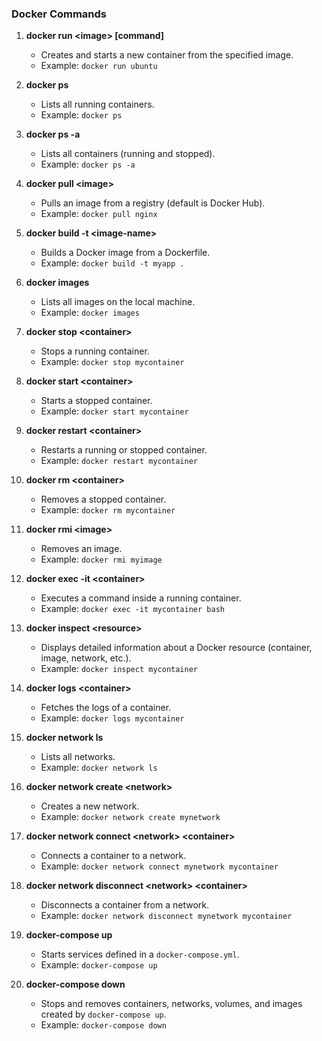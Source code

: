 ### Docker Commands

1. **docker run \<image\> [command]**
   - Creates and starts a new container from the specified image.
   - Example: `docker run ubuntu`

2. **docker ps**
   - Lists all running containers.
   - Example: `docker ps`

3. **docker ps -a**
   - Lists all containers (running and stopped).
   - Example: `docker ps -a`

4. **docker pull \<image\>**
   - Pulls an image from a registry (default is Docker Hub).
   - Example: `docker pull nginx`

5. **docker build -t \<image-name\> <path>**
   - Builds a Docker image from a Dockerfile.
   - Example: `docker build -t myapp .`

6. **docker images**
   - Lists all images on the local machine.
   - Example: `docker images`

7. **docker stop \<container\>**
   - Stops a running container.
   - Example: `docker stop mycontainer`

8. **docker start \<container\>**
   - Starts a stopped container.
   - Example: `docker start mycontainer`

9. **docker restart \<container\>**
   - Restarts a running or stopped container.
   - Example: `docker restart mycontainer`

10. **docker rm \<container\>**
    - Removes a stopped container.
    - Example: `docker rm mycontainer`

11. **docker rmi \<image\>**
    - Removes an image.
    - Example: `docker rmi myimage`

12. **docker exec -it \<container\> <command>**
    - Executes a command inside a running container.
    - Example: `docker exec -it mycontainer bash`

13. **docker inspect \<resource\>**
    - Displays detailed information about a Docker resource (container, image, network, etc.).
    - Example: `docker inspect mycontainer`

14. **docker logs \<container\>**
    - Fetches the logs of a container.
    - Example: `docker logs mycontainer`

15. **docker network ls**
    - Lists all networks.
    - Example: `docker network ls`

16. **docker network create \<network\>**
    - Creates a new network.
    - Example: `docker network create mynetwork`

17. **docker network connect \<network\> \<container\>**
    - Connects a container to a network.
    - Example: `docker network connect mynetwork mycontainer`

18. **docker network disconnect \<network\> \<container\>**
    - Disconnects a container from a network.
    - Example: `docker network disconnect mynetwork mycontainer`

19. **docker-compose up**
    - Starts services defined in a `docker-compose.yml`.
    - Example: `docker-compose up`

20. **docker-compose down**
    - Stops and removes containers, networks, volumes, and images created by `docker-compose up`.
    - Example: `docker-compose down`

